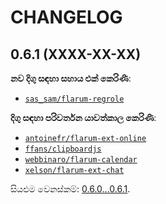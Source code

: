 CHANGELOG
=========


0.6.1 (XXXX-XX-XX)
------------------

**නව දිගු සඳහා සහාය එක් කෙරිණි**:

* [`sas_sam/flarum-regrole`](https://github.com/SasSam/flarum-regrole)


**දිගු සඳහා පරිවර්තන යාවත්කාල කෙරිණි**:

* [`antoinefr/flarum-ext-online`](https://github.com/AntoineFr/flarum-ext-online)
* [`ffans/clipboardjs`](https://github.com/FFans/clipboardjs)
* [`webbinaro/flarum-calendar`](https://github.com/eddiewebb/flarum-calendar)
* [`xelson/flarum-ext-chat`](https://github.com/Xelson/flarum-ext-chat)


සියළුම වෙනස්කම්: [0.6.0...0.6.1](https://github.com/flarum-lang/sinhala/compare/0.6.0...0.6.1).


